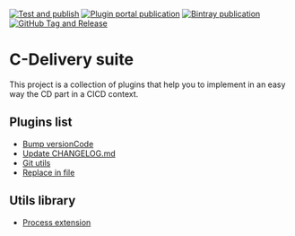 [![Test and publish](https://github.com/dryrum/CDelivery/workflows/Test%20and%20publish/badge.svg)](https://github.com/dryrum/CDelivery/actions?query=workflow%3A%22Test+and+publish%22)
[![Plugin portal publication](https://github.com/dryrum/CDelivery/workflows/Plugin%20portal%20publication/badge.svg)](https://github.com/dryrum/CDelivery/actions?query=workflow%3A%22Plugin+portal+publication%22)
[![Bintray publication](https://github.com/dryrum/CDelivery/workflows/Bintray%20publication/badge.svg)](https://github.com/dryrum/CDelivery/actions?query=workflow%3A%22Bintray+publication%22)
[![GitHub Tag and Release](https://github.com/dryrum/CDelivery/workflows/GitHub%20Tag%20and%20Release/badge.svg)](https://github.com/dryrum/CDelivery/actions?query=workflow%3AGitHub-Tag-and-Release)

# C-Delivery suite
This project is a collection of plugins that help you to implement in an easy way the CD part in a CICD context.

## Plugins list
- [Bump versionCode](bump-version-code/README.md)  
- [Update CHANGELOG.md](update-changelog/README.md)  
- [Git utils](git-utils/README.md)  
- [Replace in file](replace-in-file/README.md)  

## Utils library
- [Process extension](process-ext/README.md)  
